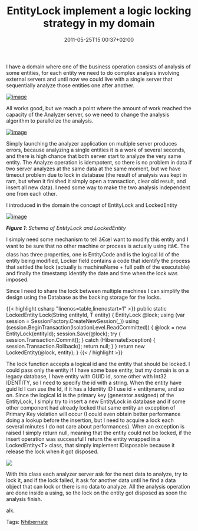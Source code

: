 ﻿---
title: "EntityLock implement a logic locking strategy in my domain"
description: ""
date: 2011-05-25T15:00:37+02:00
draft: false
tags: [Nhibernate,OOP]
categories: [Nhibernate]
---
I have a domain where one of the business operation consists of analysis of some entities, for each entity we need to do complex analysis involving external servers and until now we could live with a single server that sequentially analyze those entities one after another.

[![image](https://www.codewrecks.com/blog/wp-content/uploads/2011/05/image_thumb12.png "image")](https://www.codewrecks.com/blog/wp-content/uploads/2011/05/image12.png)

All works good, but we reach a point where the amount of work reached the capacity of the Analyzer server, so we need to change the analysis algorithm to parallelize the analysis.

[![image](https://www.codewrecks.com/blog/wp-content/uploads/2011/05/image_thumb13.png "image")](https://www.codewrecks.com/blog/wp-content/uploads/2011/05/image13.png)

Simply launching the analyzer application on multiple server produces errors, because analyzing a single entities it is a work of several seconds, and there is high chance that both server start to analyze the very same entity. The Analyze operation is idempotent, so there is no problem in data if two server analyzes at the same data at the same moment, but we have timeout problem due to lock in database (the result of analysis was kept in ram, but when it finished it simply open a transaction, clear old result, and insert all new data). I need some way to make the two analysis independent one from each other.

I introduced in the domain the concept of EntityLock and LockedEntity

[![image](https://www.codewrecks.com/blog/wp-content/uploads/2011/05/image_thumb14.png "image")](https://www.codewrecks.com/blog/wp-content/uploads/2011/05/image14.png)

 ***Figure 1***: *Schema of EntityLock and LockedEntity*

I simply need some mechanism to tell â€œI want to modify this entity and I want to be sure that no other machine or process is actually using itâ€. The class has three properties, one is EntityCode and is the logical Id of the entity being modified, Locker field contains a code that identify the process that settled the lock (actually is machineName + full path of the executable) and finally the timestamp identify the date and time when the lock was imposed.

Since I need to share the lock between multiple machines I can simplify the design using the Database as the backing storage for the locks.

{{< highlight csharp "linenos=table,linenostart=1" >}}
public static LockedEntity<T> Lock<T>(String entityId, T entity)
{
EntityLock @lock;
using (var session = SessionFactory.CreateNewSession(_))
using (session.BeginTransaction(IsolationLevel.ReadCommitted))
{
@lock = new EntityLock(entityId);
session.Save(@lock);
try
{
session.Transaction.Commit();
}
catch (HibernateException)
{
session.Transaction.Rollback();
return null;
}
}
return new LockedEntity<T>(@lock, entity);
}
{{< / highlight >}}

The lock function accepts a logical id and the entity that should be locked. I could pass only the entity if I have some base entity, but my domain is on a legacy database, I have entity with GUID id, some other with Int32 IDENTITY, so I need to specify the id with a string. When the entity have guid Id I can use the Id, if it has a Identity ID I use id + entityname, and so on. Since the logical Id is the primary key (generator assigned) of the EntityLock, I simply try to insert a new EntityLock in database and if some other component had already locked that same entity an exception of Primary Key violation will occur (I could even obtain better performance doing a lookup before the insertion, but I need to acquire a lock each several minutes I do not care about performances). When an exception is raised I simply return null, meaning that the entity could not be locked, if the insert operation was successful I return the entity wrapped in a LockedEntity&lt;T&gt; class, that simply implement IDisposable because it release the lock when it got disposed.

![](http://icons.iconseeker.com/png/fullsize/crystal-clear-actions/lock-9.png)

With this class each analyzer server ask for the next data to analyze, try to lock it, and if the lock failed, it ask for another data until he find a data object that can lock or there is no data to analyze. All the analysis operation are done inside a using, so the lock on the entity got disposed as soon the analysis finish.

alk.

Tags: [Nhibernate](http://technorati.com/tag/Nhibernate)
